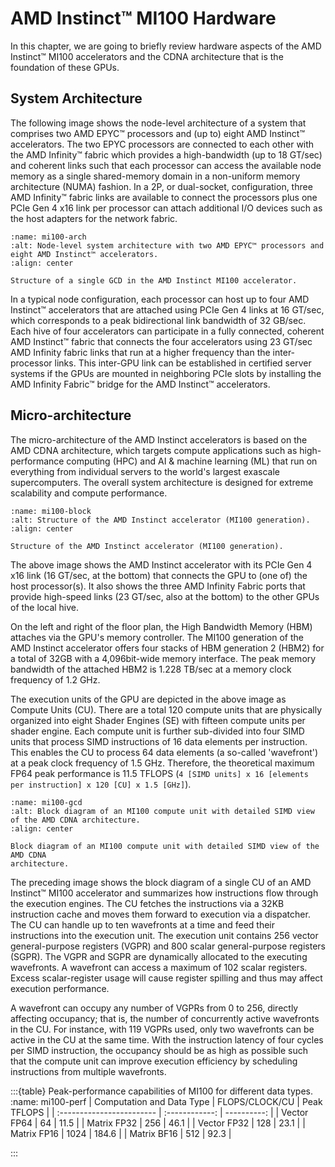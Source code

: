 # AMD Instinct™ MI100 Hardware

In this chapter, we are going to briefly review hardware aspects of the AMD
Instinct™ MI100 accelerators and the CDNA architecture that is the foundation of
these GPUs.

## System Architecture

The following image shows the node-level architecture of a system that
comprises two AMD EPYC™ processors and (up to) eight AMD Instinct™ accelerators.
The two EPYC processors are connected to each other with the AMD Infinity™
fabric which provides a high-bandwidth (up to 18 GT/sec) and coherent links such
that each processor can access the available node memory as a single
shared-memory domain in a non-uniform memory architecture (NUMA) fashion. In a
2P, or dual-socket, configuration, three AMD Infinity™ fabric links are
available to connect the processors plus one PCIe Gen 4 x16 link per processor
can attach additional I/O devices such as the host adapters for the network
fabric.

```{figure} ../../data/conceptual/gpu-arch/image004.png
:name: mi100-arch
:alt: Node-level system architecture with two AMD EPYC™ processors and eight AMD Instinct™ accelerators.
:align: center

Structure of a single GCD in the AMD Instinct MI100 accelerator.
```

In a typical node configuration, each processor can host up to four AMD
Instinct™ accelerators that are attached using PCIe Gen 4 links at 16 GT/sec,
which corresponds to a peak bidirectional link bandwidth of 32 GB/sec. Each hive
of four accelerators can participate in a fully connected, coherent AMD
Instinct™ fabric that connects the four accelerators using 23 GT/sec AMD
Infinity fabric links that run at a higher frequency than the inter-processor
links. This inter-GPU link can be established in certified server systems if the
GPUs are mounted in neighboring PCIe slots by installing the AMD Infinity
Fabric™ bridge for the AMD Instinct™ accelerators.

## Micro-architecture

The micro-architecture of the AMD Instinct accelerators is based on the AMD CDNA
architecture, which targets compute applications such as high-performance
computing (HPC) and AI & machine learning (ML) that run on everything from
individual servers to the world's largest exascale supercomputers. The overall
system architecture is designed for extreme scalability and compute performance.

```{figure} ../../data/conceptual/gpu-arch/image005.png
:name: mi100-block
:alt: Structure of the AMD Instinct accelerator (MI100 generation).
:align: center

Structure of the AMD Instinct accelerator (MI100 generation).
```

The above image shows the AMD Instinct accelerator with its PCIe Gen 4 x16
link (16 GT/sec, at the bottom) that connects the GPU to (one of) the host
processor(s). It also shows the three AMD Infinity Fabric ports that provide
high-speed links (23 GT/sec, also at the bottom) to the other GPUs of the local
hive.

On the left and right of the floor plan, the High Bandwidth Memory (HBM)
attaches via the GPU's memory controller.  The MI100 generation of the AMD
Instinct accelerator offers four stacks of HBM generation 2 (HBM2) for a total
of 32GB with a 4,096bit-wide memory interface. The peak memory bandwidth of the
attached HBM2 is 1.228 TB/sec at a memory clock frequency of 1.2 GHz.

The execution units of the GPU are depicted in the above image as Compute
Units (CU). There are a total 120 compute units that are physically organized
into eight Shader Engines (SE) with fifteen compute units per shader engine.
Each compute unit is further sub-divided into four SIMD units that process SIMD
instructions of 16 data elements per instruction. This enables the CU to process
64 data elements (a so-called 'wavefront') at a peak clock frequency of 1.5 GHz.
Therefore, the theoretical maximum FP64 peak performance is 11.5 TFLOPS
(`4 [SIMD units] x 16 [elements per instruction] x 120 [CU] x 1.5 [GHz]`).

```{figure} ../../data/conceptual/gpu-arch/image006.png
:name: mi100-gcd
:alt: Block diagram of an MI100 compute unit with detailed SIMD view of the AMD CDNA architecture.
:align: center

Block diagram of an MI100 compute unit with detailed SIMD view of the AMD CDNA
architecture.
```

The preceding image shows the block diagram of a single CU of an AMD Instinct™
MI100 accelerator and summarizes how instructions flow through the execution
engines. The CU fetches the instructions via a 32KB instruction cache and moves
them forward to execution via a dispatcher. The CU can handle up to ten
wavefronts at a time and feed their instructions into the execution unit. The
execution unit contains 256 vector general-purpose registers (VGPR) and 800
scalar general-purpose registers (SGPR). The VGPR and SGPR are dynamically
allocated to the executing wavefronts. A wavefront can access a maximum of 102
scalar registers. Excess scalar-register usage will cause register spilling and
thus may affect execution performance.

A wavefront can occupy any number of VGPRs from 0 to 256, directly affecting
occupancy; that is, the number of concurrently active wavefronts in the CU. For
instance, with 119 VGPRs used, only two wavefronts can be active in the CU at
the same time. With the instruction latency of four cycles per SIMD instruction,
the occupancy should be as high as possible such that the compute unit can
improve execution efficiency by scheduling instructions from multiple
wavefronts.

:::{table} Peak-performance capabilities of MI100 for different data types.
:name: mi100-perf
| Computation and Data Type | FLOPS/CLOCK/CU | Peak TFLOPS |
| :------------------------ | :------------: | ----------: |
| Vector FP64               | 64             | 11.5        |
| Matrix FP32               | 256            | 46.1        |
| Vector FP32               | 128            | 23.1        |
| Matrix FP16               | 1024           | 184.6       |
| Matrix BF16               | 512            | 92.3        |

:::
